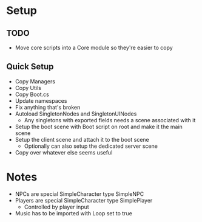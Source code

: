 # Setup

## TODO

* Move core scripts into a Core module so they're easier to copy

## Quick Setup

* Copy Managers
* Copy Utils
* Copy Boot.cs
* Update namespaces
* Fix anything that's broken
* Autoload SingletonNodes and SingletonUINodes
  * Any singletons with exported fields needs a scene associated with it
* Setup the boot scene with Boot script on root and make it the main scene
* Setup the client scene and attach it to the boot scene
  * Optionally can also setup the dedicated server scene
* Copy over whatever else seems useful

# Notes

* NPCs are special SimpleCharacter type SimpleNPC
* Players are special SimpleCharacter type SimplePlayer
  * Controlled by player input
* Music has to be imported with Loop set to true
